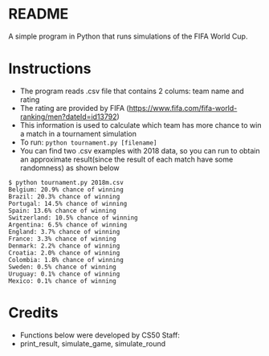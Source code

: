 # README
A simple program in Python that runs simulations of the FIFA World Cup.

# Instructions
* The program reads .csv file that contains 2 colums: team name and rating
* The rating are provided by FIFA (https://www.fifa.com/fifa-world-ranking/men?dateId=id13792)
* This information is used to calculate which team has more chance to win a match in a tournament simulation
* To run:
`python tournament.py [filename]`
* You can find two .csv examples with 2018 data, so you can run to obtain an approximate result(since the result of each match have some randomness) as shown below

```
$ python tournament.py 2018m.csv
Belgium: 20.9% chance of winning
Brazil: 20.3% chance of winning
Portugal: 14.5% chance of winning
Spain: 13.6% chance of winning
Switzerland: 10.5% chance of winning
Argentina: 6.5% chance of winning
England: 3.7% chance of winning
France: 3.3% chance of winning
Denmark: 2.2% chance of winning
Croatia: 2.0% chance of winning
Colombia: 1.8% chance of winning
Sweden: 0.5% chance of winning
Uruguay: 0.1% chance of winning
Mexico: 0.1% chance of winning
```

# Credits
* Functions below were developed by CS50 Staff:
* print_result, simulate_game, simulate_round
